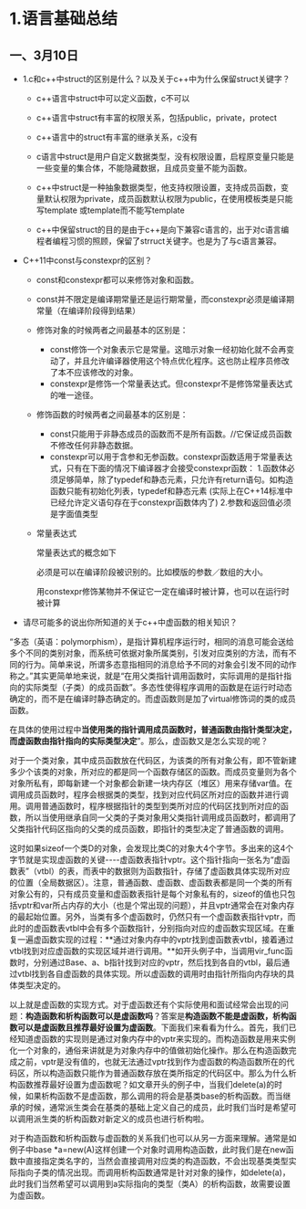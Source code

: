 # 1.语言基础总结

## 一、3月10日

* 1.c和c++中struct的区别是什么？以及关于c++中为什么保留struct关键字？

  * c++语言中struct中可以定义函数，c不可以
  * c++语言中struct有丰富的权限关系，包括public，private，protect
  * c++语言中的struct有丰富的继承关系，c没有

  * c语言中struct是用户自定义数据类型，没有权限设置，启程原变量只能是一些变量的集合体，不能隐藏数据，且成员变量不能为函数。
  * c++中struct是一种抽象数据类型，他支持权限设置，支持成员函数，变量默认权限为private，成员函数默认权限为public，在使用模板类是只能写template<class Type> 或template<typename Type>而不能写template<struct Type>
  * c++中保留struct的目的是由于c++是向下兼容c语言的，出于对c语言编程者编程习惯的照顾，保留了strruct关键字。也是为了与c语言兼容。

* C++11中const与constexpr的区别？

  * const和constexpr都可以来修饰对象和函数。
  * const并不限定是编译期常量还是运行期常量，而constexpr必须是编译期常量（在编译阶段得到结果）
  * 修饰对象的时候两者之间最基本的区别是：
    * const修饰一个对象表示它是常量。这暗示对象一经初始化就不会再变动了，并且允许编译器使用这个特点优化程序。这也防止程序员修改了本不应该修改的对象。
    * constexpr是修饰一个常量表达式。但constexpr不是修饰常量表达式的唯一途径。

  * 修饰函数的时候两者之间最基本的区别是：

    * const只能用于非静态成员的函数而不是所有函数。//它保证成员函数不修改任何非静态数据。
    * constexpr可以用于含参和无参函数。constexpr函数适用于常量表达式，只有在下面的情况下编译器才会接受constexpr函数： 1.函数体必须足够简单，除了typedef和静态元素，只允许有return语句。如构造函数只能有初始化列表，typedef和静态元素 (实际上在C++14标准中已经允许定义语句存在于constexpr函数体内了) 2.参数和返回值必须是字面值类型

  * 常量表达式

    常量表达式的概念如下

    必须是可以在编译阶段被识别的。比如模版的参数／数组的大小。

    用constexpr修饰某物并不保证它一定在编译时被计算，也可以在运行时被计算

  

* 请尽可能多的说出你所知道的关于c++中虚函数的相关知识？

“多态（英语：polymorphism），是指计算机程序运行时，相同的消息可能会送给多个不同的类别对象，而系统可依据对象所属类别，引发对应类别的方法，而有不同的行为。简单来说，所谓多态意指相同的消息给予不同的对象会引发不同的动作称之。”其实更简单地来说，就是“在用父类指针调用函数时，实际调用的是指针指向的实际类型（子类）的成员函数”。多态性使得程序调用的函数是在运行时动态确定的，而不是在编译时静态确定的。而虚函数则是加了virtual修饰词的类的成员函数。

在具体的使用过程中**当使用类的指针调用成员函数时，普通函数由指针类型决定，而虚函数由指针指向的实际类型决定**”。那么，虚函数又是怎么实现的呢？

对于一个类对象，其中成员函数放在代码区，为该类的所有对象公有，即不管新建多少个该类的对象，所对应的都是同一个函数存储区的函数。而成员变量则为各个对象所私有，即每新建一个对象都会新建一块内存区（堆区）用来存储var值。在调用成员函数时，程序会根据类的类型，找到对应代码区所对应的函数并进行调用。调用普通函数时，程序根据指针的类型到类所对应的代码区找到所对应的函数，所以当使用继承自同一父类的子类对象用父类指针调用成员函数时，都调用了父类指针代码区指向的父类的成员函数，即指针的类型决定了普通函数的调用。

这时如果sizeof一个类D的对象，会发现比类C的对象大4个字节。多出来的这4个字节就是实现虚函数的关键----虚函数表指针vptr。这个指针指向一张名为“虚函数表”（vtbl）的表，而表中的数据则为函数指针，存储了虚函数具体实现所对应的位置（全局数据区）。注意，普通函数、虚函数、虚函数表都是同一个类的所有对象公有的，只有成员变量和虚函数表指针是每个对象私有的，sizeof的值也只包括vptr和var所占内存的大小（也是个常出现的问题），并且vptr通常会在对象内存的最起始位置。另外，当类有多个虚函数时，仍然只有一个虚函数表指针vptr，而此时的虚函数表vtbl中会有多个函数指针，分别指向对应的虚函数实现区域。在重复一遍虚函数实现的过程：**通过对象内存中的vptr找到虚函数表vtbl，接着通过vtbl找到对应虚函数的实现区域并进行调用。**如开头例子中，当调用vir_func函数时，分别通过Base、a、b指针找到对应的vptr，然后找到各自的vtbl，最后通过vtbl找到各自虚函数的具体实现。所以虚函数的调用时由指针所指向内存块的具体类型决定的。

以上就是虚函数的实现方式。对于虚函数还有个实际使用和面试经常会出现的问题：**构造函数和析构函数可以是虚函数吗**？答案是**构造函数不能是虚函数，析构函数可以是虚函数且推荐最好设置为虚函数**。下面我们来看看为什么。首先，我们已经知道虚函数的实现则是通过对象内存中的vptr来实现的。而构造函数是用来实例化一个对象的，通俗来讲就是为对象内存中的值做初始化操作。那么在构造函数完成之前，vptr是没有值的，也就无法通过vptr找到作为虚函数的构造函数所在的代码区，所以构造函数只能作为普通函数存放在类所指定的代码区中。那么为什么析构函数推荐最好设置为虚函数呢？如文章开头的例子中，当我们delete(a)的时候，如果析构函数不是虚函数，那么调用的将会是基类base的析构函数。而当继承的时候，通常派生类会在基类的基础上定义自己的成员，此时我们当时是希望可以调用派生类的析构函数对新定义的成员也进行析构啦。

对于构造函数和析构函数与虚函数的关系我们也可以从另一方面来理解。通常是如例子中base *a=new(A)这样创建一个对象时调用构造函数，此时我们是在new函数中直接指定类名字的，当然会直接调用对应类的构造函数，不会出现基类类型实际指向子类的情况出现。而调用析构函数通常是针对对象的操作，如delete(a)，此时我们当然希望可以调用到a实际指向的类型（类A）的析构函数，故需要设置为虚函数。